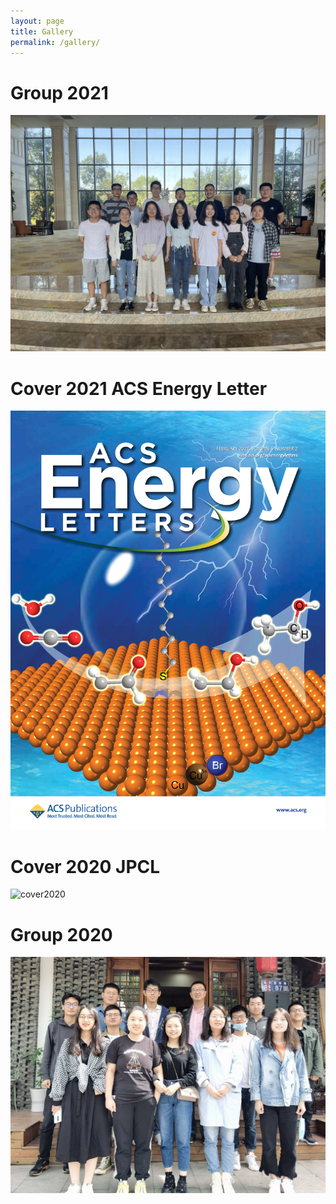 ```yaml
---
layout: page
title: Gallery
permalink: /gallery/
---
```

# **Group 2021**
![group 2021](/images/group2021.jpeg)

# **Cover 2021 ACS Energy Letter**
![aelccp-2020](/images/aelccp-2020.jpg)

# **Cover 2020 JPCL**
![cover2020](/images/jpclcd_v011i017-3.jpg)

# **Group 2020**
![group 2020](/images/group-01-cut.jpg)
